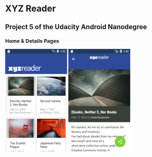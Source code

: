 
# XYZ Reader 
## Project 5 of the Udacity Android Nanodegree
### Home & Details Pages
<img src="Screenshot2.png" width="200">
<img src="Screenshot1.png" width="200">

